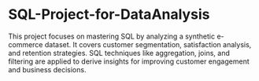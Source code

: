 # SQL-Project-for-DataAnalysis
This project focuses on mastering SQL by analyzing a synthetic e-commerce dataset. It covers customer segmentation, satisfaction analysis, and retention strategies. SQL techniques like aggregation, joins, and filtering are applied to derive insights for improving customer engagement and business decisions.

